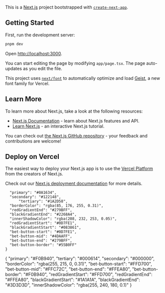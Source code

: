 This is a [Next.js](https://nextjs.org) project bootstrapped with [`create-next-app`](https://nextjs.org/docs/app/api-reference/cli/create-next-app).

## Getting Started
First, run the development server:
```bash
pnpm dev
```

Open [http://localhost:3000](http://localhost:3000).

You can start editing the page by modifying `app/page.tsx`. 
The page auto-updates as you edit the file.

This project uses [`next/font`](https://nextjs.org/docs/app/building-your-application/optimizing/fonts) to automatically optimize and load [Geist](https://vercel.com/font), a new font family for Vercel.

## Learn More

To learn more about Next.js, take a look at the following resources:

- [Next.js Documentation](https://nextjs.org/docs) - learn about Next.js features and API.
- [Learn Next.js](https://nextjs.org/learn) - an interactive Next.js tutorial.

You can check out [the Next.js GitHub repository](https://github.com/vercel/next.js) - your feedback and contributions are welcome!

## Deploy on Vercel

The easiest way to deploy your Next.js app is to use the [Vercel Platform](https://vercel.com/new?utm_medium=default-template&filter=next.js&utm_source=create-next-app&utm_campaign=create-next-app-readme) from the creators of Next.js.

Check out our [Next.js deployment documentation](https://nextjs.org/docs/app/building-your-application/deploying) for more details.

```{
  "primary": "#0A1634",
  "secondary": "#122148",
      "tertiary": "#1A2D58",
  "borderColor": "rgba(85, 176, 255, 0.31)",
  "redGradientEnd": "#279BFF",
  "blackGradientEnd": "#2268A4",
  "innerShadowColor": "rgba(208, 232, 253, 0.05)",
  "redGradientStart": "#0D7FE1",
  "blackGradientStart": "#083861",
  "bet-button-start": "#0D7FE1",
  "bet-button-mid": "#4DAAFF",
  "bet-button-end": "#279BFF",
  "bet-button-border": "#55B0FF"
}
```
{
    "primary": "#F0B940",
    "tertiary": "#000614",
    "secondary": "#000000",
    "borderColor": "rgba(255, 215, 0, 0.31)",
    "bet-button-start": "#FFD700",
    "bet-button-mid": "#FFC72C",
    "bet-button-end": "#FFEA80",
    "bet-button-border": "#F0B940",
    "redGradientStart": "#FFD700",
    "redGradientEnd": "#FFEA80",
    "blackGradientStart": "#1A1A1A",
    "blackGradientEnd": "#3D3D3D",
    "innerShadowColor": "rgba(255, 240, 180, 0.1)"
}
